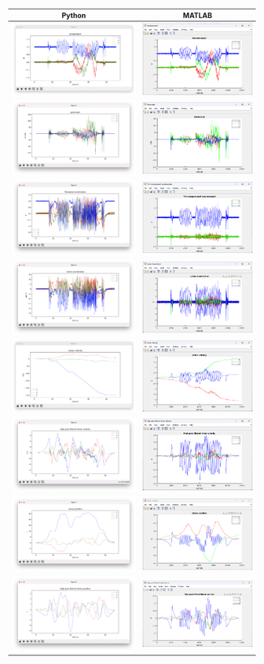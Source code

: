| Python                      | MATLAB            |
|-----------------------------|-------------------|
| ![](1_acceleration.png)     | ![](1_matlab.png) |
| ![](2_gyroscope.png)        | ![](2_matlab.png) |
| ![](3_transpose_acc.png)    | ![](3_matlab.png) |
| ![](4_linear_acc.png)       | ![](4_matlab.png) |
| ![](5_linear_vel.png)       | ![](5_matlab.png) |
| ![](6_linear_vel_hp.png)    | ![](6_matlab.png) |
| ![](7_linear_pos.png)       | ![](7_matlab.png) |
| ![](8_linear_pos_hp.png)    | ![](8_matlab.png) |
